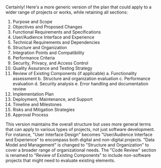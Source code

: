 Certainly! Here's a more generic version of the plan that could apply to a wider range of projects or works, while retaining all sections:

1. Purpose and Scope
2. Objectives and Proposed Changes
3. Functional Requirements and Specifications
4. User/Audience Interface and Experience
5. Technical Requirements and Dependencies
6. Structure and Organization
7. Integration Points and Compatibility
8. Performance Criteria
9. Security, Privacy, and Access Control
10. Quality Assurance and Testing Strategy
11. Review of Existing Components (if applicable)
   a. Functionality assessment
   b. Structure and organization evaluation
   c. Performance evaluation
   d. Security analysis
   e. Error handling and documentation review
12. Implementation Plan
13. Deployment, Maintenance, and Support
14. Timeline and Milestones
15. Risks and Mitigation Strategies
16. Approval Process

This version maintains the overall structure but uses more general terms that can apply to various types of projects, not just software development. For instance, "User Interface Design" becomes "User/Audience Interface and Experience" to encompass both digital and non-digital projects. "Data Model and Management" is changed to "Structure and Organization" to cover a broader range of organizational needs. The "Code Review" section is renamed to "Review of Existing Components" to include non-software projects that might need to evaluate existing elements.


